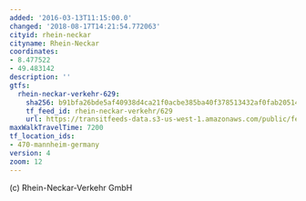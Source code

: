```yaml
---
added: '2016-03-13T11:15:00.0'
changed: '2018-08-17T14:21:54.772063'
cityid: rhein-neckar
cityname: Rhein-Neckar
coordinates:
- 8.477522
- 49.483142
description: ''
gtfs:
  rhein-neckar-verkehr-629:
    sha256: b91bfa26bde5af40938d4ca21f0acbe385ba40f378513432af0fab205143c2f1
    tf_feed_id: rhein-neckar-verkehr/629
    url: https://transitfeeds-data.s3-us-west-1.amazonaws.com/public/feeds/rhein-neckar-verkehr/629/20180814/gtfs.zip
maxWalkTravelTime: 7200
tf_location_ids:
- 470-mannheim-germany
version: 4
zoom: 12
---
```


(c) Rhein-Neckar-Verkehr GmbH
